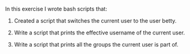 In this exercise I wrote bash scripts that:

1. Created a script that switches the current user to the user betty.

2. Write a script that prints the effective username of the current user.

3. Write a script that prints all the groups the current user is part of.